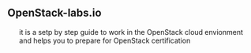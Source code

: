 OpenStack-labs.io
----------------------------
<ul>it is a setp by step guide to work in the OpenStack cloud envionment and helps you to prepare for OpenStack certification</ul>



